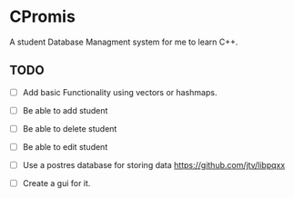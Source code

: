 # CPromis

A student Database Managment system for me to learn C++.
## TODO
- [ ] Add basic Functionality using vectors or hashmaps.
- [ ] Be able to add student
- [ ] Be able to delete student
- [ ] Be able to edit student
- [ ] Use a postres database for storing data https://github.com/jtv/libpqxx
- [ ] Create a gui for it.


